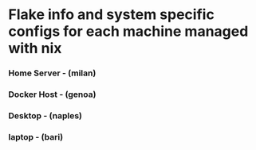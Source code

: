 # Flake info and system specific configs for each machine managed with nix

### Home Server - (milan)

### Docker Host - (genoa)

### Desktop - (naples)

### laptop - (bari)
